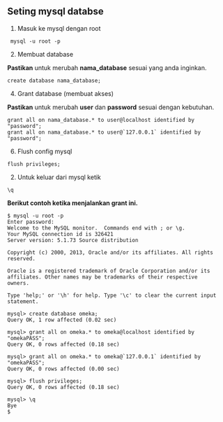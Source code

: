 ## Seting mysql databse
1. Masuk ke mysql dengan root
```
 mysql -u root -p
 ``` 
 2. Membuat database

**Pastikan** untuk merubah **nama_database** sesuai yang anda inginkan.
```
create database nama_database;
``` 
 4. Grant database (membuat akses)

**Pastikan** untuk merubah **user** dan **password** sesuai dengan kebutuhan.
```
grant all on nama_database.* to user@localhost identified by "password";
grant all on nama_database.* to user@`127.0.0.1` identified by "password";
```
 6. Flush config mysql
```
flush privileges;
```
2. Untuk keluar dari mysql ketik
```
\q
```

**Berikut contoh ketika menjalankan grant ini.**
```
$ mysql -u root -p
Enter password:
Welcome to the MySQL monitor.  Commands end with ; or \g.
Your MySQL connection id is 326421
Server version: 5.1.73 Source distribution

Copyright (c) 2000, 2013, Oracle and/or its affiliates. All rights reserved.

Oracle is a registered trademark of Oracle Corporation and/or its
affiliates. Other names may be trademarks of their respective
owners.

Type 'help;' or '\h' for help. Type '\c' to clear the current input statement.

mysql> create database omeka;
Query OK, 1 row affected (0.02 sec)

mysql> grant all on omeka.* to omeka@localhost identified by "omekaPASS";
Query OK, 0 rows affected (0.18 sec)

mysql> grant all on omeka.* to omeka@`127.0.0.1` identified by "omekaPASS";
Query OK, 0 rows affected (0.00 sec)

mysql> flush privileges;
Query OK, 0 rows affected (0.18 sec)

mysql> \q
Bye
$
```

